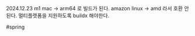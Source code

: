 
2024.12.23 
	m1 mac -> arm64 로 빌드가 된다. 
	amazon linux -> amd 라서 호환 안된다. 
	멀티플랫폼을 지원하도록 buildx 해야한다. 






#spring 